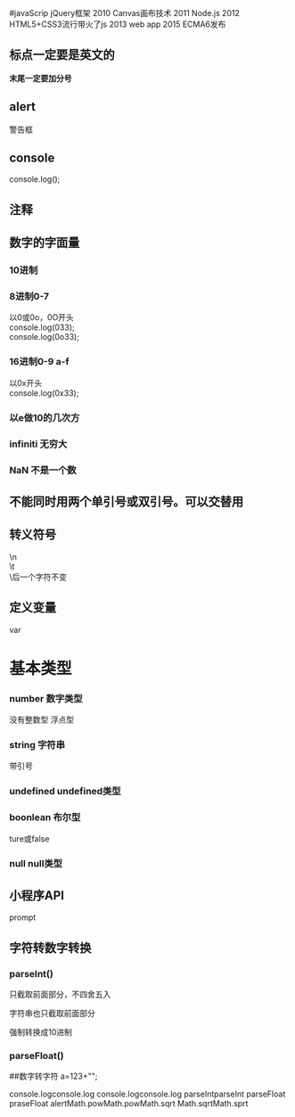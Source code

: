 #javaScrip
jQuery框架
2010 Canvas画布技术
2011 Node.js
2012 HTML5+CSS3流行带火了js
2013 web app
2015 ECMA6发布

## 标点一定要是英文的

**末尾一定要加分号**

## alert 
警告框

## console
console.log();

## 注释

## 数字的字面量

### 10进制

### 8进制0-7  
以0或0o，0O开头  
console.log(033);  
console.log(0o33);

### 16进制0-9 a-f
以0x开头  
console.log(0x33);

### 以e做10的几次方

### infiniti 无穷大

### NaN 不是一个数

## 不能同时用两个单引号或双引号。可以交替用

## 转义符号

\n  
\t  
\后一个字符不变  

## 定义变量
var
# 基本类型
### number 数字类型   
没有整数型 浮点型  
### string 字符串  
带引号
### undefined undefined类型     
### boonlean 布尔型 
ture或false   
### null null类型   


## 小程序API
prompt
## 字符转数字转换
### parseInt()  
只截取前面部分，不四舍五入  

字符串也只截取前面部分  

强制转换成10进制

### parseFloat()

##数字转字符
a=123+"";

console.logconsole.log
console.logconsole.log
parseIntparseInt parseFloat
praseFloat
alertMath.powMath.powMath.sqrt
Math.sqrtMath.sprt

